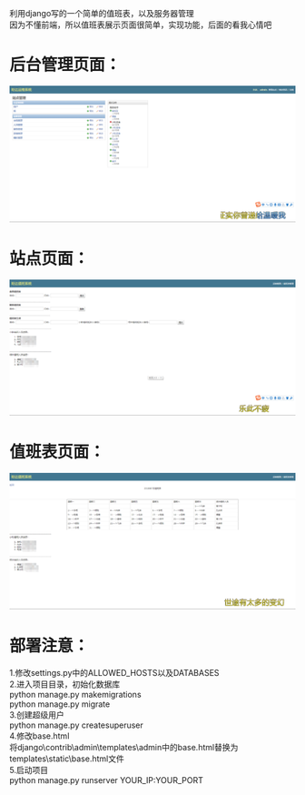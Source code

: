 利用django写的一个简单的值班表，以及服务器管理 <br>
因为不懂前端，所以值班表展示页面很简单，实现功能，后面的看我心情吧 <br>

# 后台管理页面：

![image](https://github.com/banqinghong/watchman/blob/master/docs/1.png)

# 站点页面：

![image](https://github.com/banqinghong/watchman/blob/master/docs/2.png)

# 值班表页面：

![image](https://github.com/banqinghong/watchman/blob/master/docs/3.png)

# 部署注意：
1.修改settings.py中的ALLOWED_HOSTS以及DATABASES <br>
2.进入项目目录，初始化数据库 <br>
    python manage.py makemigrations <br>
    python manage.py migrate <br>
3.创建超级用户<br>
    python manage.py createsuperuser <br>
4.修改base.html <br />
    将django\contrib\admin\templates\admin中的base.html替换为templates\static\base.html文件 <br>
5.启动项目 <br>
    python manage.py runserver YOUR_IP:YOUR_PORT  <br>